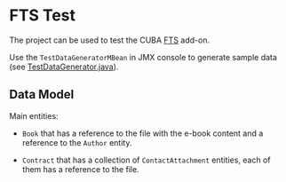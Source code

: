# FTS Test

The project can be used to test the CUBA [FTS](https://github.com/cuba-platform/fts) add-on.

Use the `TestDataGeneratorMBean` in JMX console to generate sample data (see [TestDataGenerator.java](modules/core/src/com/company/sample/jmx/TestDataGenerator.java)).

## Data Model

Main entities:

* `Book` that has a reference to the file with the e-book content and a reference to the `Author` entity.

* `Contract` that has a collection of `ContactAttachment` entities, each of them has a reference to the file.